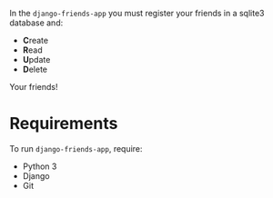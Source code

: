 In the `django-friends-app` you must register your friends in a sqlite3 database and:

- **C**reate
- **R**ead
- **U**pdate
- **D**elete

Your friends!

# Requirements

To run `django-friends-app`, require:

- Python 3
- Django
- Git
